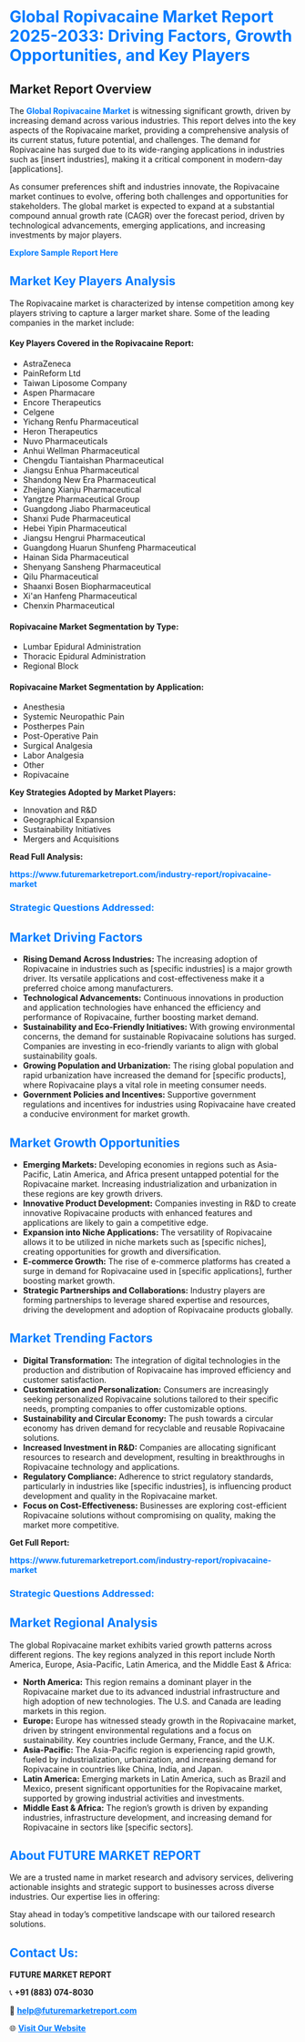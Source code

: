 <h1 style="color: #007BFF;">Global Ropivacaine Market Report 2025-2033: Driving Factors, Growth Opportunities, and Key Players</h1>

<section id="overview">
<h2>Market Report Overview</h2>
<p>The <a href="https://www.futuremarketreport.com/industry-report/ropivacaine-market" style="color: #007BFF; text-decoration: none;"><strong>Global Ropivacaine Market</strong></a> is witnessing significant growth, driven by increasing demand across various industries. This report delves into the key aspects of the Ropivacaine market, providing a comprehensive analysis of its current status, future potential, and challenges. The demand for Ropivacaine has surged due to its wide-ranging applications in industries such as [insert industries], making it a critical component in modern-day [applications].</p>
<p>As consumer preferences shift and industries innovate, the Ropivacaine market continues to evolve, offering both challenges and opportunities for stakeholders. The global market is expected to expand at a substantial compound annual growth rate (CAGR) over the forecast period, driven by technological advancements, emerging applications, and increasing investments by major players.</p>
</section>

<section id="overview">
<p><a href="https://www.futuremarketreport.com/request-sample/reportId=125848" style="color: #007BFF; text-decoration: none;"><strong>Explore Sample Report Here</strong></a></p>
</section>

<section id="key-players">
<h2 style="color: #007BFF;">Market Key Players Analysis</h2>
<p>The Ropivacaine market is characterized by intense competition among key players striving to capture a larger market share. Some of the leading companies in the market include:</p>
<h4>Key Players Covered in the Ropivacaine Report:</h4>
<ul><li>AstraZeneca</li><li>PainReform Ltd</li><li>Taiwan Liposome Company</li><li>Aspen Pharmacare</li><li>Encore Therapeutics</li><li>Celgene</li><li>Yichang Renfu Pharmaceutical</li><li>Heron Therapeutics</li><li>Nuvo Pharmaceuticals</li><li>Anhui Wellman Pharmaceutical</li><li>Chengdu Tiantaishan Pharmaceutical</li><li>Jiangsu Enhua Pharmaceutical</li><li>Shandong New Era Pharmaceutical</li><li>Zhejiang Xianju Pharmaceutical</li><li>Yangtze Pharmaceutical Group</li><li>Guangdong Jiabo Pharmaceutical</li><li>Shanxi Pude Pharmaceutical</li><li>Hebei Yipin Pharmaceutical</li><li>Jiangsu Hengrui Pharmaceutical</li><li>Guangdong Huarun Shunfeng Pharmaceutical</li><li>Hainan Sida Pharmaceutical</li><li>Shenyang Sansheng Pharmaceutical</li><li>Qilu Pharmaceutical</li><li>Shaanxi Bosen Biopharmaceutical</li><li>Xi&#039;an Hanfeng Pharmaceutical</li><li>Chenxin Pharmaceutical</li></ul>
<h4>Ropivacaine Market Segmentation by Type:</h4>
<ul><li>Lumbar Epidural Administration</li><li>Thoracic Epidural Administration</li><li>Regional Block</li></ul>

<h4>Ropivacaine Market Segmentation by Application:</h4>
<ul><li>Anesthesia</li><li>Systemic Neuropathic Pain</li><li>Postherpes Pain</li><li>Post-Operative Pain</li><li>Surgical Analgesia</li><li>Labor Analgesia</li><li>Other</li><li>Ropivacaine</li></ul>
<p><strong>Key Strategies Adopted by Market Players:</strong></p>
<ul>
<li>Innovation and R&D</li>
<li>Geographical Expansion</li>
<li>Sustainability Initiatives</li>
<li>Mergers and Acquisitions</li>
</ul>
</section>

<section>
<p><strong>Read Full Analysis: </strong></p><a href="https://www.futuremarketreport.com/industry-report/ropivacaine-market" style="color: #007BFF; text-decoration: none;"><strong>https://www.futuremarketreport.com/industry-report/ropivacaine-market</strong></a>
<h3 style="color: #007BFF;">Strategic Questions Addressed:</h3>
</section>

<section id="driving-factors">
<h2 style="color: #007BFF;">Market Driving Factors</h2>
<ul>
<li><strong>Rising Demand Across Industries:</strong> The increasing adoption of Ropivacaine in industries such as [specific industries] is a major growth driver. Its versatile applications and cost-effectiveness make it a preferred choice among manufacturers.</li>
<li><strong>Technological Advancements:</strong> Continuous innovations in production and application technologies have enhanced the efficiency and performance of Ropivacaine, further boosting market demand.</li>
<li><strong>Sustainability and Eco-Friendly Initiatives:</strong> With growing environmental concerns, the demand for sustainable Ropivacaine solutions has surged. Companies are investing in eco-friendly variants to align with global sustainability goals.</li>
<li><strong>Growing Population and Urbanization:</strong> The rising global population and rapid urbanization have increased the demand for [specific products], where Ropivacaine plays a vital role in meeting consumer needs.</li>
<li><strong>Government Policies and Incentives:</strong> Supportive government regulations and incentives for industries using Ropivacaine have created a conducive environment for market growth.</li>
</ul>
</section>

<section id="growth-opportunities">
<h2 style="color: #007BFF;">Market Growth Opportunities</h2>
<ul>
<li><strong>Emerging Markets:</strong> Developing economies in regions such as Asia-Pacific, Latin America, and Africa present untapped potential for the Ropivacaine market. Increasing industrialization and urbanization in these regions are key growth drivers.</li>
<li><strong>Innovative Product Development:</strong> Companies investing in R&D to create innovative Ropivacaine products with enhanced features and applications are likely to gain a competitive edge.</li>
<li><strong>Expansion into Niche Applications:</strong> The versatility of Ropivacaine allows it to be utilized in niche markets such as [specific niches], creating opportunities for growth and diversification.</li>
<li><strong>E-commerce Growth:</strong> The rise of e-commerce platforms has created a surge in demand for Ropivacaine used in [specific applications], further boosting market growth.</li>
<li><strong>Strategic Partnerships and Collaborations:</strong> Industry players are forming partnerships to leverage shared expertise and resources, driving the development and adoption of Ropivacaine products globally.</li>
</ul>
</section>

<section id="trending-factors">
<h2 style="color: #007BFF;">Market Trending Factors</h2>
<ul>
<li><strong>Digital Transformation:</strong> The integration of digital technologies in the production and distribution of Ropivacaine has improved efficiency and customer satisfaction.</li>
<li><strong>Customization and Personalization:</strong> Consumers are increasingly seeking personalized Ropivacaine solutions tailored to their specific needs, prompting companies to offer customizable options.</li>
<li><strong>Sustainability and Circular Economy:</strong> The push towards a circular economy has driven demand for recyclable and reusable Ropivacaine solutions.</li>
<li><strong>Increased Investment in R&D:</strong> Companies are allocating significant resources to research and development, resulting in breakthroughs in Ropivacaine technology and applications.</li>
<li><strong>Regulatory Compliance:</strong> Adherence to strict regulatory standards, particularly in industries like [specific industries], is influencing product development and quality in the Ropivacaine market.</li>
<li><strong>Focus on Cost-Effectiveness:</strong> Businesses are exploring cost-efficient Ropivacaine solutions without compromising on quality, making the market more competitive.</li>
</ul>
</section>

<section>
<p><strong>Get Full Report: </strong></p><a href="https://www.futuremarketreport.com/industry-report/ropivacaine-market" style="color: #007BFF; text-decoration: none;"><strong>https://www.futuremarketreport.com/industry-report/ropivacaine-market</strong></a>
<h3 style="color: #007BFF;">Strategic Questions Addressed:</h3>
</section>


<section id="regional-analysis">
<h2 style="color: #007BFF;">Market Regional Analysis</h2>
<p>The global Ropivacaine market exhibits varied growth patterns across different regions. The key regions analyzed in this report include North America, Europe, Asia-Pacific, Latin America, and the Middle East & Africa:</p>
<ul>
<li><strong>North America:</strong> This region remains a dominant player in the Ropivacaine market due to its advanced industrial infrastructure and high adoption of new technologies. The U.S. and Canada are leading markets in this region.</li>
<li><strong>Europe:</strong> Europe has witnessed steady growth in the Ropivacaine market, driven by stringent environmental regulations and a focus on sustainability. Key countries include Germany, France, and the U.K.</li>
<li><strong>Asia-Pacific:</strong> The Asia-Pacific region is experiencing rapid growth, fueled by industrialization, urbanization, and increasing demand for Ropivacaine in countries like China, India, and Japan.</li>
<li><strong>Latin America:</strong> Emerging markets in Latin America, such as Brazil and Mexico, present significant opportunities for the Ropivacaine market, supported by growing industrial activities and investments.</li>
<li><strong>Middle East & Africa:</strong> The region’s growth is driven by expanding industries, infrastructure development, and increasing demand for Ropivacaine in sectors like [specific sectors].</li>
</ul>
</section>

<footer>
<h2 style="color: #007BFF;">About FUTURE MARKET REPORT</h2>
<p>We are a trusted name in market research and advisory services, delivering actionable insights and strategic support to businesses across diverse industries. Our expertise lies in offering:</p>

<p>Stay ahead in today’s competitive landscape with our tailored research solutions.</p>

<h2 style="color: #007BFF;">Contact Us:</h2>
<p><strong>FUTURE MARKET REPORT</strong></p>
<p>📞 <strong>+91 (883) 074-8030</strong></p>
<p>📧 <strong><a href="mailto:help@futuremarketreport.com" style="color: #007BFF;">help@futuremarketreport.com</a></strong></p>
<p>🌐 <strong><a href="https://www.futuremarketreport.com/" style="color: #007BFF;">Visit Our Website</a></strong></p>
</footer>